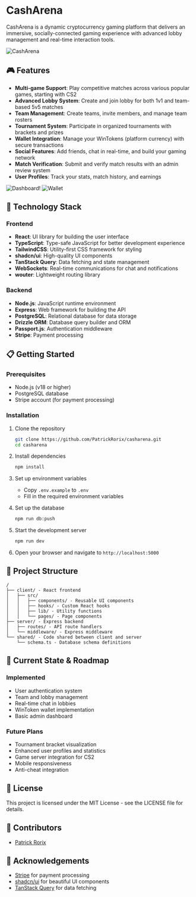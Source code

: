 # CashArena

CashArena is a dynamic cryptocurrency gaming platform that delivers an immersive, socially-connected gaming experience with advanced lobby management and real-time interaction tools.

![CashArena](https://i.imgur.com/Yw8uU1r.png) <!-- Add your logo image URL here -->

## 🎮 Features

- **Multi-game Support**: Play competitive matches across various popular games, starting with CS2
- **Advanced Lobby System**: Create and join lobby for both 1v1 and team-based 5v5 matches
- **Team Management**: Create teams, invite members, and manage team rosters
- **Tournament System**: Participate in organized tournaments with brackets and prizes
- **Wallet Integration**: Manage your WinTokens (platform currency) with secure transactions
- **Social Features**: Add friends, chat in real-time, and build your gaming network
- **Match Verification**: Submit and verify match results with an admin review system
- **User Profiles**: Track your stats, match history, and earnings

 ![Dashboard](https://i.imgur.com/A67EvpY.png)!
 ![Wallet](https://i.imgur.com/9oysfwg.png)

## 🚀 Technology Stack

### Frontend
- **React**: UI library for building the user interface
- **TypeScript**: Type-safe JavaScript for better development experience
- **TailwindCSS**: Utility-first CSS framework for styling
- **shadcn/ui**: High-quality UI components
- **TanStack Query**: Data fetching and state management
- **WebSockets**: Real-time communications for chat and notifications
- **wouter**: Lightweight routing library

### Backend
- **Node.js**: JavaScript runtime environment
- **Express**: Web framework for building the API
- **PostgreSQL**: Relational database for data storage
- **Drizzle ORM**: Database query builder and ORM
- **Passport.js**: Authentication middleware
- **Stripe**: Payment processing

## 📋 Getting Started

### Prerequisites
- Node.js (v18 or higher)
- PostgreSQL database
- Stripe account (for payment processing)

### Installation

1. Clone the repository
   ```bash
   git clone https://github.com/PatrickRorix/casharena.git
   cd casharena
   ```

2. Install dependencies
   ```bash
   npm install
   ```

3. Set up environment variables
   - Copy `.env.example` to `.env`
   - Fill in the required environment variables

4. Set up the database
   ```bash
   npm run db:push
   ```

5. Start the development server
   ```bash
   npm run dev
   ```

6. Open your browser and navigate to `http://localhost:5000`

## 💼 Project Structure

```
/
├── client/ - React frontend
│   ├── src/
│   │   ├── components/ - Reusable UI components
│   │   ├── hooks/ - Custom React hooks
│   │   ├── lib/ - Utility functions
│   │   └── pages/ - Page components
├── server/ - Express backend
│   ├── routes/ - API route handlers
│   └── middleware/ - Express middleware
└── shared/ - Code shared between client and server
    └── schema.ts - Database schema definitions
```

## 🔄 Current State & Roadmap

### Implemented
- User authentication system
- Team and lobby management
- Real-time chat in lobbies
- WinToken wallet implementation
- Basic admin dashboard

### Future Plans
- Tournament bracket visualization
- Enhanced user profiles and statistics
- Game server integration for CS2
- Mobile responsiveness
- Anti-cheat integration

## 📄 License

This project is licensed under the MIT License - see the LICENSE file for details.

## 👥 Contributors

- [Patrick Rorix](https://github.com/PatrickRorix)

## 🙏 Acknowledgements

- [Stripe](https://stripe.com/) for payment processing
- [shadcn/ui](https://ui.shadcn.com/) for beautiful UI components
- [TanStack Query](https://tanstack.com/query) for data fetching
